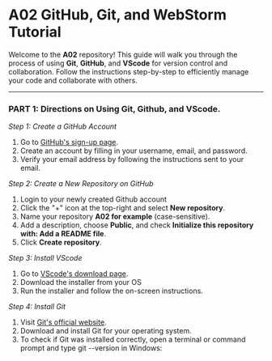 # A02 GitHub, Git, and WebStorm Tutorial

Welcome to the **A02** repository! This guide will walk you through the process of using **Git**, **GitHub**, and **VScode** for version control and collaboration. Follow the instructions step-by-step to efficiently manage your code and collaborate with others.

---

### PART 1: Directions on Using Git, Github, and VScode.

*Step 1: Create a GitHub Account*
1. Go to [GitHub's sign-up page](https://github.com/signup).
2. Create an account by filling in your username, email, and password.
3. Verify your email address by following the instructions sent to your email.

*Step 2: Create a New Repository on GitHub*
1. Login to your newly created Github account
2. Click the "+" icon at the top-right and select **New repository**.
3. Name your repository **A02 for example** (case-sensitive).
4. Add a description, choose **Public**, and check **Initialize this repository with: Add a README file**.
5. Click **Create repository**.

*Step 3: Install VScode*
1. Go to [VScode's download page](https://visualstudio.com/Download).
2. Download the installer from your OS
3. Run the installer and follow the on-screen instructions.

*Step 4: Install Git*
1. Visit [Git's official website](git-scm.com/downloads).
2. Download and install Git for your operating system.
3. To check if Git was installed correctly, open a terminal or command prompt and type git --version in Windows:
